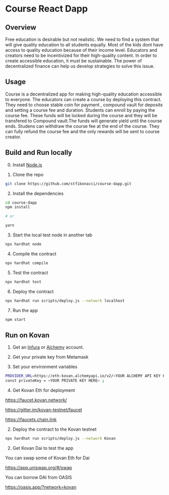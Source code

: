 # Course React Dapp

## Overview
 
Free education is desirable but not realistic. We need to find a system that will give quality education to all students equally. Most of the kids dont have access to quality education because of their income level. Educators and creators need to be incentivized for their high-quality content. In order to create accessible education, it must be sustainable. The power of decentralized finance can help us develop strategies to solve this issue.

## Usage

Course is a decentralized app for making high-quality education accessible to everyone.
The educators can create a course by deploying this contract. 
They need to choose stable coin for payment , compound vault for deposits and setting a course fee and duration.
Students can enroll by paying the course fee. These funds will be locked during the course and they will be transfered to Compound vault.The funds will generate yield until the course ends.
Studens can withdraw the course fee at the end of the course. They can fully refund the course fee and the only rewards will be sent to course creator.

## Build and Run locally

0. Install [Node.js](https://nodejs.org/)

1. Clone the repo

```sh
git clone https://github.com/stfibonacci/course-dapp.git
```

2. Install the dependencies

```sh
cd course-dapp
npm install

# or

yarn
```

3. Start the local test node in another tab

```sh
npx hardhat node
```

4. Compile the contract

```sh
npx hardhat compile
```
5. Test the contract

```sh
npx hardhat test
```

6. Deploy the contract

```sh
npx hardhat run scripts/deploy.js --network localhost
```

7. Run the app

```sh
npm start
```

## Run on Kovan

1. Get an [Infura](https://infura.io/) or [Alchemy](https://alchemy.com) account.

2. Get your private key from Metamask

3. Set your environment variables

```sh
PROVIDER_URL=https://eth-kovan.alchemyapi.io/v2/<YOUR ALCHEMY API KEY HERE>;
const privateKey = <YOUR PRIVATE KEY HERE> ;
```
4. Get Kovan Eth for deployment

https://faucet.kovan.network/

https://gitter.im/kovan-testnet/faucet

https://faucets.chain.link


2. Deploy the contract to the Kovan testnet

```sh
npx hardhat run scripts/deploy.js --network Kovan
```

2. Get Kovan Dai to test the app

You can swap some of Kovan Eth for Dai

https://app.uniswap.org/#/swap

You can borrow DAI from OASIS 

https://oasis.app/?network=kovan



